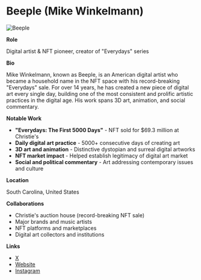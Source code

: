 # Beeple (Mike Winkelmann)

![Beeple](https://static.wixstatic.com/media/d7f4ba_aa13c33e6d8e45c1b41f93cf5f7347ca~mv2.jpg/v1/fit/w_1657,h_892,q_90,enc_avif,quality_auto/d7f4ba_aa13c33e6d8e45c1b41f93cf5f7347ca~mv2.jpg)

**Role**

Digital artist & NFT pioneer, creator of "Everydays" series

**Bio**

Mike Winkelmann, known as Beeple, is an American digital artist who became a household name in the NFT space with his record-breaking "Everydays" sale. For over 14 years, he has created a new piece of digital art every single day, building one of the most consistent and prolific artistic practices in the digital age. His work spans 3D art, animation, and social commentary.

**Notable Work**

- **"Everydays: The First 5000 Days"** - NFT sold for $69.3 million at Christie's
- **Daily digital art practice** - 5000+ consecutive days of creating art
- **3D art and animation** - Distinctive dystopian and surreal digital artworks
- **NFT market impact** - Helped establish legitimacy of digital art market
- **Social and political commentary** - Art addressing contemporary issues and culture

**Location**

South Carolina, United States

**Collaborations**

- Christie's auction house (record-breaking NFT sale)
- Major brands and music artists
- NFT platforms and marketplaces
- Digital art collectors and institutions

**Links**

- [X](https://x.com/beeple)
- [Website](https://beeple-crap.com/)
- [Instagram](https://www.instagram.com/beeple_crap/)
